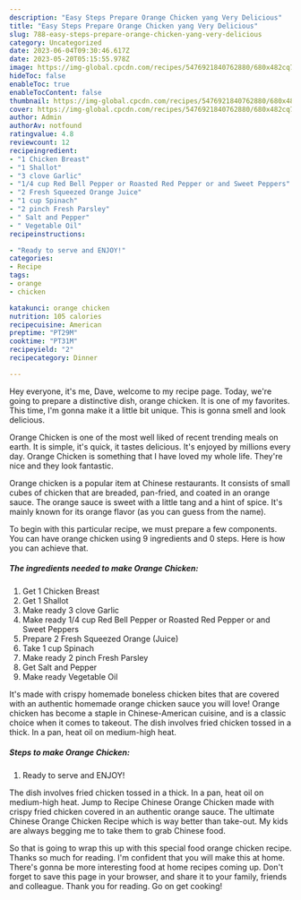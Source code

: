 ```yaml
---
description: "Easy Steps Prepare Orange Chicken yang Very Delicious"
title: "Easy Steps Prepare Orange Chicken yang Very Delicious"
slug: 788-easy-steps-prepare-orange-chicken-yang-very-delicious
category: Uncategorized
date: 2023-06-04T09:30:46.617Z
date: 2023-05-20T05:15:55.978Z
image: https://img-global.cpcdn.com/recipes/5476921840762880/680x482cq70/orange-chicken-recipe-main-photo.jpg
hideToc: false
enableToc: true
enableTocContent: false
thumbnail: https://img-global.cpcdn.com/recipes/5476921840762880/680x482cq70/orange-chicken-recipe-main-photo.jpg
cover: https://img-global.cpcdn.com/recipes/5476921840762880/680x482cq70/orange-chicken-recipe-main-photo.jpg
author: Admin
authorAv: notfound
ratingvalue: 4.8
reviewcount: 12
recipeingredient:
- "1 Chicken Breast"
- "1 Shallot"
- "3 clove Garlic"
- "1/4 cup Red Bell Pepper or Roasted Red Pepper or and Sweet Peppers"
- "2 Fresh Squeezed Orange Juice"
- "1 cup Spinach"
- "2 pinch Fresh Parsley"
- " Salt and Pepper"
- " Vegetable Oil"
recipeinstructions:

- "Ready to serve and ENJOY!"
categories:
- Recipe
tags:
- orange
- chicken

katakunci: orange chicken 
nutrition: 105 calories
recipecuisine: American
preptime: "PT29M"
cooktime: "PT31M"
recipeyield: "2"
recipecategory: Dinner

---
```



Hey everyone, it's me, Dave, welcome to my recipe page. Today, we're going to prepare a distinctive dish, orange chicken. It is one of my favorites. This time, I'm gonna make it a little bit unique. This is gonna smell and look delicious.

Orange Chicken is one of the most well liked of recent trending meals on earth. It is simple, it's quick, it tastes delicious. It's enjoyed by millions every day. Orange Chicken is something that I have loved my whole life. They're nice and they look fantastic.

Orange chicken is a popular item at Chinese restaurants. It consists of small cubes of chicken that are breaded, pan-fried, and coated in an orange sauce. The orange sauce is sweet with a little tang and a hint of spice. It&#39;s mainly known for its orange flavor (as you can guess from the name).


To begin with this particular recipe, we must prepare a few components. You can have orange chicken using 9 ingredients and 0 steps. Here is how you can achieve that.

<!--inarticleads1-->

##### The ingredients needed to make Orange Chicken:

1. Get 1 Chicken Breast
1. Get 1 Shallot
1. Make ready 3 clove Garlic
1. Make ready 1/4 cup Red Bell Pepper or Roasted Red Pepper or and Sweet Peppers
1. Prepare 2 Fresh Squeezed Orange (Juice)
1. Take 1 cup Spinach
1. Make ready 2 pinch Fresh Parsley
1. Get  Salt and Pepper
1. Make ready  Vegetable Oil


It&#39;s made with crispy homemade boneless chicken bites that are covered with an authentic homemade orange chicken sauce you will love! Orange chicken has become a staple in Chinese-American cuisine, and is a classic choice when it comes to takeout. The dish involves fried chicken tossed in a thick. In a pan, heat oil on medium-high heat. 

<!--inarticleads2-->

##### Steps to make Orange Chicken:


1. Ready to serve and ENJOY!

The dish involves fried chicken tossed in a thick. In a pan, heat oil on medium-high heat. Jump to Recipe Chinese Orange Chicken made with crispy fried chicken covered in an authentic orange sauce. The ultimate Chinese Orange Chicken Recipe which is way better than take-out. My kids are always begging me to take them to grab Chinese food. 

So that is going to wrap this up with this special food orange chicken recipe. Thanks so much for reading. I'm confident that you will make this at home. There's gonna be more interesting food at home recipes coming up. Don't forget to save this page in your browser, and share it to your family, friends and colleague. Thank you for reading. Go on get cooking!
